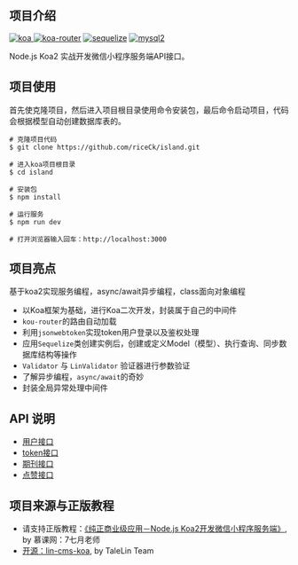 ## 项目介绍
[![koa](https://img.shields.io/badge/koa-%5E2.7.0-brightgreen.svg) ](https://www.npmjs.com/package/koa)
[![koa-router](https://img.shields.io/badge/koa--router-%5E7.4.0-brightgreen.svg)](https://www.npmjs.com/package/koa-router)
[![sequelize](https://img.shields.io/badge/sequelize-%5E5.6.1-brightgreen.svg)](https://www.npmjs.com/package/sequelize)
[![mysql2](https://img.shields.io/badge/mysql2-%5E1.6.5-brightgreen.svg)](https://www.npmjs.com/package/mysql2)

Node.js Koa2 实战开发微信小程序服务端API接口。

## 项目使用
首先使克隆项目，然后进入项目根目录使用命令安装包，最后命令启动项目，代码会根据模型自动创建数据库表的。
```
# 克隆项目代码
$ git clone https://github.com/riceCk/island.git

# 进入koa项目根目录
$ cd island

# 安装包
$ npm install

# 运行服务
$ npm run dev

# 打开浏览器输入回车：http://localhost:3000
```

## 项目亮点
基于koa2实现服务编程，async/await异步编程，class面向对象编程

- 以Koa框架为基础，进行Koa二次开发，封装属于自己的中间件
- `kou-router`的路由自动加载
- 利用`jsonwebtoken`实现token用户登录以及鉴权处理
- 应用`Sequelize`类创建实例后，创建或定义Model（模型）、执行查询、同步数据库结构等操作
- `Validator` 与 `LinValidator` 验证器进行参数验证
- 了解异步编程，`async/await`的奇妙
- 封装全局异常处理中间件

## API 说明
- [用户接口](./doc/user.md)
- [token接口](./doc/tonken.md)
- [期刊接口](./doc/classic.md)
- [点赞接口](./doc/like.md)

## 项目来源与正版教程
- 请支持正版教程：[《纯正商业级应用－Node.js Koa2开发微信小程序服务端》](https://s.imooc.com/SHHXs2R), by 慕课网：7七月老师
- [开源：lin-cms-koa](https://github.com/TaleLin/lin-cms-koa), by TaleLin Team

